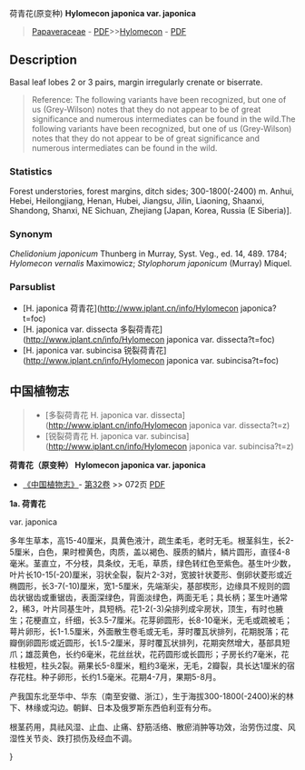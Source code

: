 荷青花(原变种) **Hylomecon japonica var. japonica**

> [Papaveraceae](http://www.iplant.cn/info/Papaveraceae?t=foc) - [PDF](http://www.iplant.cn/foc/pdf/Papaveraceae.pdf)>>[Hylomecon](http://www.iplant.cn/info/Hylomecon?t=foc) - [PDF](http://www.iplant.cn/foc/pdf/Hylomecon.pdf)

## Description

Basal leaf lobes 2 or 3 pairs, margin irregularly crenate or biserrate.


> Reference: 
> The following variants have been recognized, but one of us (Grey-Wilson) notes that they do not appear to be of great significance and numerous intermediates can be found in the wild.The following variants have been recognized, but one of us (Grey-Wilson) notes that they do not appear to be of great significance and numerous intermediates can be found in the wild.

### Statistics
Forest understories, forest margins, ditch sides; 300-1800(-2400) m. Anhui, Hebei, Heilongjiang, Henan, Hubei, Jiangsu, Jilin, Liaoning, Shaanxi, Shandong, Shanxi, NE Sichuan, Zhejiang [Japan, Korea, Russia (E Siberia)].

### Synonym
*Chelidonium japonicum* Thunberg in Murray, Syst. Veg., ed. 14, 489. 1784; *Hylomecon vernalis* Maximowicz; *Stylophorum japonicum* (Murray) Miquel.



### Parsublist

* [H.  japonica  荷青花](http://www.iplant.cn/info/Hylomecon japonica?t=foc)
* [H.  japonica var. dissecta  多裂荷青花](http://www.iplant.cn/info/Hylomecon japonica var. dissecta?t=foc)
* [H.  japonica var. subincisa  锐裂荷青花](http://www.iplant.cn/info/Hylomecon japonica var. subincisa?t=foc)

## 中国植物志

> * [多裂荷青花  H.  japonica var. dissecta](http://www.iplant.cn/info/Hylomecon japonica var. dissecta?t=z)
> * [锐裂荷青花  H.  japonica var. subincisa](http://www.iplant.cn/info/Hylomecon japonica var. subincisa?t=z)


**荷青花（原变种） Hylomecon japonica var. japonica**

* [《中国植物志》](http://www.iplant.cn/frps)- [第32卷](http://www.iplant.cn/frps/vol/32) >> 072页 [PDF](http://www.iplant.cn/frps/pdf/32/072a.pdf)


**1a. 荷青花**

var. japonica

多年生草本，高15-40厘米，具黄色液汁，疏生柔毛，老时无毛。根茎斜生，长2-5厘米，白色，果时橙黄色，肉质，盖以褐色、膜质的鳞片，鳞片圆形，直径4-8毫米。茎直立，不分枝，具条纹，无毛，草质，绿色转红色至紫色。基生叶少数，叶片长10-15(-20)厘米，羽状全裂，裂片2-3对，宽披针状菱形、倒卵状菱形或近椭圆形，长3-7(-10)厘米，宽1-5厘米，先端渐尖，基部楔形，边缘具不规则的圆齿状锯齿或重锯齿，表面深绿色，背面淡绿色，两面无毛；具长柄；茎生叶通常2，稀3，叶片同基生叶，具短柄。花1-2(-3)朵排列成伞房状，顶生，有时也腋生；花梗直立，纤细，长3.5-7厘米。花芽卵圆形，长8-10毫米，无毛或疏被毛；萼片卵形，长1-1.5厘米，外面散生卷毛或无毛，芽时覆瓦状排列，花期脱落；花瓣倒卵圆形或近圆形，长1.5-2厘米，芽时覆瓦状排列，花期突然增大，基部具短爪；雄蕊黄色，长约6毫米，花丝丝状，花药圆形或长圆形；子房长约7毫米，花柱极短，柱头2裂。蒴果长5-8厘米，粗约3毫米，无毛，2瓣裂，具长达1厘米的宿存花柱。种子卵形，长约1.5毫米。花期4-7月，果期5-8月。

产我国东北至华中、华东（南至安徽、浙江），生于海拔300-1800(-2400)米的林下、林缘或沟边。朝鲜、日本及俄罗斯东西伯利亚有分布。

根茎药用，具祛风湿、止血、止痛、舒筋活络、散瘀消肿等功效，治劳伤过度、风湿性关节炎、跌打损伤及经血不调。



}